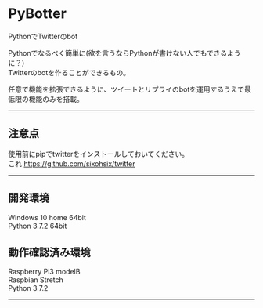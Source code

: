 # PyBotter
PythonでTwitterのbot  

Pythonでなるべく簡単に(欲を言うならPythonが書けない人でもできるように？)  
Twitterのbotを作ることができるもの。  

任意で機能を拡張できるように、ツイートとリプライのbotを運用するうえで最低限の機能のみを搭載。  

--------  
## 注意点  
使用前にpipでtwitterをインストールしておいてください。  
これ https://github.com/sixohsix/twitter  
  
--------  
## 開発環境  
Windows 10 home 64bit  
Python 3.7.2 64bit  

## 動作確認済み環境  
Raspberry Pi3 modelB  
Raspbian Stretch  
Python 3.7.2  

--------
